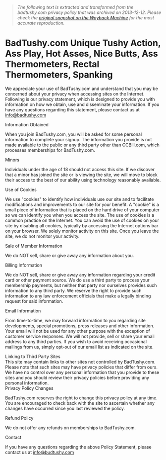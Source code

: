 > *The following text is extracted and transformed from the badtushy.com privacy policy that was archived on 2013-12-12. Please check the [original snapshot on the Wayback Machine](https://web.archive.org/web/20131212114805id_/http%3A//badtushy.com/privacy.html) for the most accurate reproduction.*

# BadTushy.com Unique Tushy Action, Ass Play, Hot Asses, Nice Butts, Ass Thermometers, Rectal Thermometers, Spanking

We appreciate your use of BadTushy.com and understand that you may be concerned about your privacy when accessing sites on the Internet. Following is our privacy statement, which is designed to provide you with information on how we obtain, use and disseminate your information. If you have any questions regarding this statement, please contact us at info@badtushy.com

Information Obtained

When you join BadTushy.com, you will be asked for some personal information to complete your signup. The information you provide is not made available to the public or any third party other than CCBill.com, which processes memberships for BadTushy.com. 

Minors

Individuals under the age of 18 should not access this site. If we discover that a minor has joined the site or is viewing the site, we will move to block their access to the best of our ability using technology reasonably available. 

Use of Cookies

We use "cookies" to identify how individuals use our site and to facilitate modifications and improvements to our site for your benefit. A "cookie" is a small piece of information that is placed on the hard drive of your computer so we can identify you when you access the site. The use of cookies is a common practice on the Internet. You can avoid the use of cookies on your site by disabling all cookies, typically by accessing the Internet options bar on your browser. We solely monitor activity on this site. Once you leave the site, we do not monitor your activity.

Sale of Member Information

We do NOT sell, share or give away any information about you. 

Billing Information

We do NOT sell, share or give away any information regarding your credit card or other payment source. We do use a third party to process your membership payments, but neither that party nor ourselves provides such information to any third party. We reserve the right to provide such information to any law enforcement officials that make a legally binding request for said information.

Email Information

From time-to-time, we may forward information to you regarding site developments, special promotions, press releases and other information. Your email will not be used for any other purpose with the exception of customer service responses. We will not provide, sell or share your email address to any third parties. If you wish to avoid receiving occasional mailings from us, simply opt-out of our email list as indicated on the site.

Linking to Third Party Sites  
This site may contain links to other sites not controlled by BadTushy.com. Please note that such sites may have privacy policies that differ from ours. We have no control over any personal information that you provide to these sites and you should review their privacy policies before providing any personal information.  
Privacy Policy Changes

BadTushy.com reserves the right to change this privacy policy at any time. You are encouraged to check back with the site to ascertain whether any changes have occurred since you last reviewed the policy. 

Refund Policy

We do not offer any refunds on memberships to BadTushy.com.

Contact

If you have any questions regarding the above Policy Statement, please contact us at info@budtushy.com  

